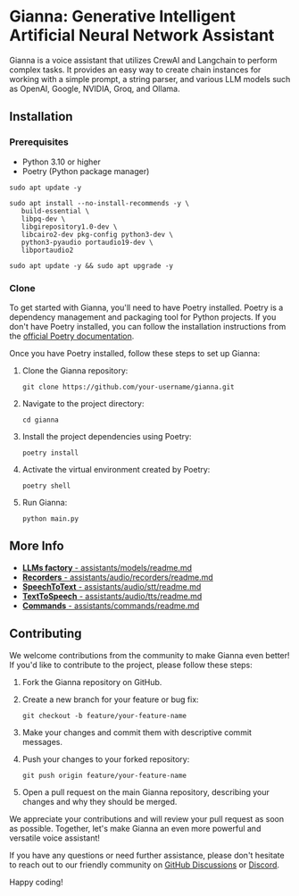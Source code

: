 # Gianna: Generative Intelligent Artificial Neural Network Assistant

Gianna is a voice assistant that utilizes CrewAI and Langchain to perform complex tasks. It provides an easy way to create chain instances for working with a simple prompt, a string parser, and various LLM models such as OpenAI, Google, NVIDIA, Groq, and Ollama.

## Installation

### Prerequisites

- Python 3.10 or higher
- Poetry (Python package manager)

```shell
sudo apt update -y 
```

```shell
sudo apt install --no-install-recommends -y \
   build-essential \
   libpq-dev \
   libgirepository1.0-dev \
   libcairo2-dev pkg-config python3-dev \
   python3-pyaudio portaudio19-dev \
   libportaudio2
```

```shell
sudo apt update -y && sudo apt upgrade -y
```

### Clone

To get started with Gianna, you'll need to have Poetry installed. Poetry is a dependency management and packaging tool for Python projects. If you don't have Poetry installed, you can follow the installation instructions from the [official Poetry documentation](https://python-poetry.org/docs/#installation).

Once you have Poetry installed, follow these steps to set up Gianna:

1. Clone the Gianna repository:
   ```
   git clone https://github.com/your-username/gianna.git
   ```

2. Navigate to the project directory:
   ```
   cd gianna
   ```

3. Install the project dependencies using Poetry:
   ```
   poetry install
   ```

4. Activate the virtual environment created by Poetry:
   ```
   poetry shell
   ```

5. Run Gianna:
   ```
   python main.py
   ```

## More Info

- [**LLMs factory** - assistants/models/readme.md](gianna/assistants/models/readme.md)
- [**Recorders** - assistants/audio/recorders/readme.md](gianna/assistants/audio/recorders/readme.md)
- [**SpeechToText** - assistants/audio/stt/readme.md](gianna/assistants/audio/stt/readme.md)
- [**TextToSpeech** - assistants/audio/tts/readme.md](gianna/assistants/audio/tts/readme.md)
- [**Commands** - assistants/commands/readme.md](gianna/assistants/commands/readme.md)

## Contributing

We welcome contributions from the community to make Gianna even better! If you'd like to contribute to the project, please follow these steps:

1. Fork the Gianna repository on GitHub.

2. Create a new branch for your feature or bug fix:
   ```
   git checkout -b feature/your-feature-name
   ```

3. Make your changes and commit them with descriptive commit messages.

4. Push your changes to your forked repository:
   ```
   git push origin feature/your-feature-name
   ```

5. Open a pull request on the main Gianna repository, describing your changes and why they should be merged.

We appreciate your contributions and will review your pull request as soon as possible. Together, let's make Gianna an even more powerful and versatile voice assistant!

If you have any questions or need further assistance, please don't hesitate to reach out to our friendly community on [GitHub Discussions](https://github.com/marvinbraga/gianna/discussions) or [Discord](https://discord.gg/xXaqSaYS).

Happy coding!